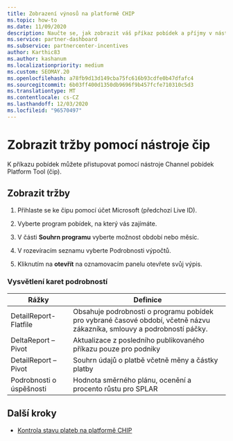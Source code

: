 ```yaml
---
title: Zobrazení výnosů na platformě CHIP
ms.topic: how-to
ms.date: 11/09/2020
description: Naučte se, jak zobrazit váš příkaz pobídek a příjmy v nástroji Channel pobídek Platform (čip).
ms.service: partner-dashboard
ms.subservice: partnercenter-incentives
author: Karthic83
ms.author: kashanum
ms.localizationpriority: medium
ms.custom: SEOMAY.20
ms.openlocfilehash: a78fb9d13d149cba75fc616b93cdfe0b47dfafc4
ms.sourcegitcommit: 6b03ff400d1350db9696f9b457fcfe710310c5d3
ms.translationtype: MT
ms.contentlocale: cs-CZ
ms.lasthandoff: 12/03/2020
ms.locfileid: "96570497"
---
```

# <a name="view-earnings-using-the-chip-tool"></a>Zobrazit tržby pomocí nástroje čip

K příkazu pobídek můžete přistupovat pomocí nástroje Channel pobídek Platform Tool (čip).

## <a name="view-earnings"></a>Zobrazit tržby

1. Přihlaste se ke čipu pomocí účet Microsoft (předchozí Live ID).

2. Vyberte program pobídek, na který vás zajímáte.

3. V části **Souhrn programu** vyberte možnost období nebo měsíc. 
1. V rozevíracím seznamu vyberte Podrobnosti výpočtů.
1.  Kliknutím na **otevřít** na oznamovacím panelu otevřete svůj výpis.

### <a name="explanation-of-details-tabs"></a>Vysvětlení karet podrobností

|**Rážky**|**Definice**|
|-------------|--------------------------|
|DetailReport-Flatfile|Obsahuje podrobnosti o programu pobídek pro vybrané časové období, včetně názvu zákazníka, smlouvy a podrobností páčky.|
|DeltaReport – Pivot|Aktualizace z posledního publikovaného příkazu pouze pro podniky|
|DetailReport – Pivot|Souhrn údajů o platbě včetně měny a částky platby|
|Podrobnosti o úspěšnosti|Hodnota směrného plánu, ocenění a procento růstu pro SPLAR|

## <a name="next-steps"></a>Další kroky

- [Kontrola stavu plateb na platformě CHIP](chip-payment-status.md)